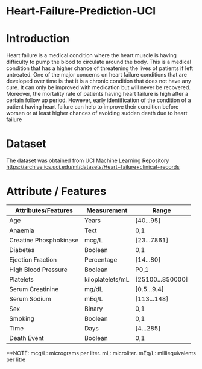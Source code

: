 # Heart-Failure-Prediction-UCI

# Introduction
Heart failure is a medical condition where the heart muscle is having difficulty to pump the blood to
circulate around the body. This is a medical condition that has a higher chance of threatening the lives of
patients if left untreated. One of the major concerns on heart failure conditions that are developed over
time is that it is a chronic condition that does not have any cure. It can only be improved with medication
but will never be recovered. Moreover, the mortality rate of patients having heart failure is high after a
certain follow up period. However, early identification of the condition of a patient having heart failure
can help to improve their condition before worsen or at least higher chances of avoiding sudden death due
to heart failure

# Dataset
The dataset was obtained from UCI Machine Learning Repository
https://archive.ics.uci.edu/ml/datasets/Heart+failure+clinical+records

# Attribute / Features
| Attributes/Features     | Measurement |Range      |
| ----------- | ----------- |----------- | 
| Age      | Years      |[40...95]      |
| Anaemia  | Text        |0,1   | 
| Creatine Phosphokinase  | mcg/L        |[23...7861]  | 
| Diabetes  | Boolean        |0,1   | 
| Ejection Fraction  | Percentage        |[14...80]  | 
| High Blood Pressure  | Boolean        |P0,1   | 
| Platelets  | kiloplatelets/mL        |[25100...850000]   | 
| Serum Creatinine  | mg/dL        |[0.5...9.4]  | 
| Serum Sodium  | mEq/L        |[113...148]   | 
| Sex  | Binary        |0,1   | 
| Smoking  | Boolean        |0,1   | 
| Time  | Days        |[4...285]   | 
| Death Event  | Boolean        |0,1   | 

**NOTE: mcg/L: micrograms per liter. mL: microliter. mEq/L: milliequivalents per litre
